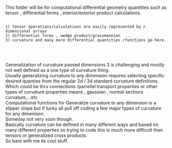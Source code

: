 This folder will be for computational differential geometry quantities such as tensor , differential forms , interior/exterior product calculations.
<pre>
<code>
1) tensor operations/calculations are easily represented by n dimensional arrays
2) differential forms , wedge product/grassmannian  ...
3) curvature and many more differential quantities /functions go here.

</code>
</pre>

<br>
Generalization of curvature passed dimensions 3 is challenging and mostly not well defined as a one type of curvature thing.<br>
Usually generalizing curvature to any dimension requires selecting specific desired quanties from the regular 2d / 3d standard curvature definitions.
<br> 
Which could be thru connections /parrellel transport properties or other types of curvature properties means , gaussian , normal sections curvature,...etc
<br>
Computational functions for Generalize curvature to any dimension is a slipper slope but if lucky all pull off coding a few major types of curvature for any dimenison.
<br> 
Someday not very soon though.
<br>
Basically curvature can be defined in many different ways and based on many different properties so trying to code this is much more difficult then tensors or generalized cross products.
<br>
So bare with me its cool stuff.

